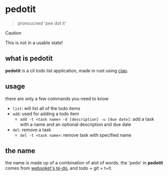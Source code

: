 # pedotit
> pronoucned 'pee dot it'

> [!CAUTION]
> This is not in a usable state!

## what is pedotit
**pedotit** is a cli todo list application, made in rust using [clap](https://github.com/clap-rs/clap).
## usage
there are only a few commands you need to know
- `list`: will list all of the todo items
- `add`: used for adding a todo item
    - `add -t <task name> -d [description] -u [due date]`: add a task with a name and an optional description and due date
- `del`: remove a task
    - `del -t <task name>`: remove task with specified name 

## the name 
the name is made up of a combination of alot of words. the 'pedo' in **pedotit** comes from [websoket's te-do](https://github.com/websoket/te-do), and todo + git = t+it.
